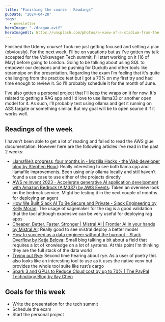 ```yaml
---
title: "Finishing the course | Readings"
pubDate: "2024-04-28"
tags:
  - newsletter
heroImage: "./dragao.avif"
heroImageAlt: https://unsplash.com/photos/a-view-of-a-stadium-from-the-stands-4P_Lcl6TKUA
---
```


Finished the Udemy course! Took me just getting focused and setting a plan (obviously). For the next week, I'll be on vacations but as I've gotten my talk accepted for the Volkswagen Tech summit, I'll start working on it (16 of May) before going to London. Going to be talking about using SQL to empower our decisons and be pushing for Duckdb and other tools like steampipe on the presentation. Regarding the exam I'm feeling that it's quite challenging from the practice test but I got a 70% on my first try and had time enough to review it. So I'll probably schedule it for the month of June.

I've also gotten a personal project that I'll keep the wraps on it for now. It's related to getting a RAG app and I'd love to use llama33 or another open model for it. As such, I'll probably test using ollama and get it running on ASS fargate or something similar. But my goal will be to open source it if it works well.

## Readings of the week

I haven't been able to get a lot of reading and failed to read the AWS glue documentation. However here are the following articles I've read in the past 2 weeks:

- [Llamafile’s progress, four months in - Mozilla Hacks - the Web developer blog by Stephen Hood](https://hacks.mozilla.org/2024/04/llamafiles-progress-four-months-in/): Really interesting to see both llama.cpp and llamafile improvements. Been using only ollama locally and still haven’t found a use case to use either of the projects directly
- [AWS re:Invent 2023 - Accelerate generative AI application development with Amazon Bedrock (AIM337) by AWS Events](https://www.youtube.com/watch?v=vleGSQ_mIvc): Taken an overview look on the bedrock service. Might be testing it in the next couple of months for deploying an agent
- [How We Built Slack AI To Be Secure and Private - Slack Engineering by Kelly Moran](https://slack.engineering/how-we-built-slack-ai-to-be-secure-and-private/): The usage of sagemaker for the rag is a good validation that the tool although expensive can be very useful for deploying rag apps
- [Cheaper, Better, Faster, Stronger | Mistral AI | Frontier AI in your hands by Mistral AI](https://mistral.ai/news/mixtral-8x22b/): Really good to see mistral deploy a better model
- [How to succeed as a data engineer without the burnout - Stack Overflow by Katja Belova](https://stackoverflow.blog/2024/04/15/how-to-succeed-as-a-data-engineer-without-the-burnout/): Small blog talking a bit about a field that requires a lot of knowledge on a lot of systems. At this point I'm thinking they are the full stack of the data world
- [Trying out Rye](https://burakku.com/blog/rye-test-and-python-tools/): Second time hearing about rye. As a user of poetry this also looks like an interesting tool to use as it uses the native venv but provides the whole tool suite like rust’s cargo
- [Spark 3 and GPUs to Reduce Cloud cost by up to 70% | The PayPal Technology Blog by Ilay Chen](https://medium.com/paypal-tech/leveraging-spark-3-and-nvidias-gpus-to-reduce-cloud-cost-by-up-to-70-for-big-data-pipelines-e0bc02ec4f88)

## Goals for this week

- Write the presentation for the tech summit
- Schedule the exam
- Start the personal project
